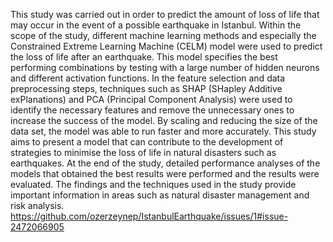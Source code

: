 This study was carried out in order to predict the amount of loss of life that may occur in the event of a possible earthquake in Istanbul. Within the scope of the study, different machine learning methods and especially the Constrained Extreme Learning Machine (CELM) model were used to predict the loss of life after an earthquake. This model specifies the best performing combinations by testing with a large number of hidden neurons and different activation functions. In the feature selection and data preprocessing steps, techniques such as SHAP (SHapley Additive exPlanations) and PCA (Principal Component Analysis) were used to identify the necessary features and remove the unnecessary ones to increase the success of the model. By scaling and reducing the size of the data set, the model was able to run faster and more accurately. This study aims to present a model that can contribute to the development of strategies to minimise the loss of life in natural disasters such as earthquakes. At the end of the study, detailed performance analyses of the models that obtained the best results were performed and the results were evaluated. The findings and the techniques used in the study provide important information in areas such as natural disaster management and risk analysis.
https://github.com/ozerzeynep/IstanbulEarthquake/issues/1#issue-2472066905
